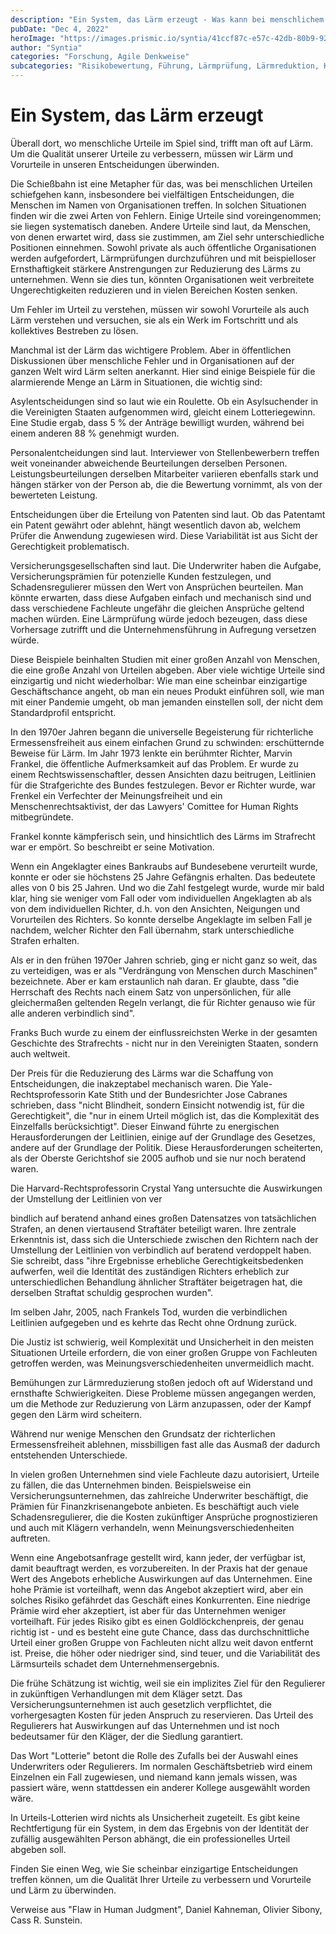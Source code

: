 ```yaml
---
description: "Ein System, das Lärm erzeugt - Was kann bei menschlichem Urteilsvermögen schiefgehen?"
pubDate: "Dec 4, 2022"
heroImage: "https://images.prismic.io/syntia/41ccf87c-e57c-42db-80b9-923667404ed6_00sci-maunaloa-1-d2c9-superjumbo.webp?auto=compress,format"
author: "Syntia"
categories: "Forschung, Agile Denkweise"
subcategories: "Risikobewertung, Führung, Lärmprüfung, Lärmreduktion, Kosteneffizienz"
---
```


# **Ein System, das Lärm erzeugt**

Überall dort, wo menschliche Urteile im Spiel sind, trifft man oft auf Lärm. Um die Qualität unserer Urteile zu verbessern, müssen wir Lärm und Vorurteile in unseren Entscheidungen überwinden.

Die Schießbahn ist eine Metapher für das, was bei menschlichen Urteilen schiefgehen kann, insbesondere bei vielfältigen Entscheidungen, die Menschen im Namen von Organisationen treffen. In solchen Situationen finden wir die zwei Arten von Fehlern. Einige Urteile sind voreingenommen; sie liegen systematisch daneben. Andere Urteile sind laut, da Menschen, von denen erwartet wird, dass sie zustimmen, am Ziel sehr unterschiedliche Positionen einnehmen. Sowohl private als auch öffentliche Organisationen werden aufgefordert, Lärmprüfungen durchzuführen und mit beispielloser Ernsthaftigkeit stärkere Anstrengungen zur Reduzierung des Lärms zu unternehmen. Wenn sie dies tun, könnten Organisationen weit verbreitete Ungerechtigkeiten reduzieren und in vielen Bereichen Kosten senken.

Um Fehler im Urteil zu verstehen, müssen wir sowohl Vorurteile als auch Lärm verstehen und versuchen, sie als ein Werk im Fortschritt und als kollektives Bestreben zu lösen.

Manchmal ist der Lärm das wichtigere Problem. Aber in öffentlichen Diskussionen über menschliche Fehler und in Organisationen auf der ganzen Welt wird Lärm selten anerkannt. Hier sind einige Beispiele für die alarmierende Menge an Lärm in Situationen, die wichtig sind:

Asylentscheidungen sind so laut wie ein Roulette. Ob ein Asylsuchender in die Vereinigten Staaten aufgenommen wird, gleicht einem Lotteriegewinn. Eine Studie ergab, dass 5 % der Anträge bewilligt wurden, während bei einem anderen 88 % genehmigt wurden.

Personalentcheidungen sind laut. Interviewer von Stellenbewerbern treffen weit voneinander abweichende Beurteilungen derselben Personen. Leistungsbeurteilungen derselben Mitarbeiter variieren ebenfalls stark und hängen stärker von der Person ab, die die Bewertung vornimmt, als von der bewerteten Leistung.

Entscheidungen über die Erteilung von Patenten sind laut. Ob das Patentamt ein Patent gewährt oder ablehnt, hängt wesentlich davon ab, welchem Prüfer die Anwendung zugewiesen wird. Diese Variabilität ist aus Sicht der Gerechtigkeit problematisch.

Versicherungsgesellschaften sind laut. Die Underwriter haben die Aufgabe, Versicherungsprämien für potenzielle Kunden festzulegen, und Schadensregulierer müssen den Wert von Ansprüchen beurteilen. Man könnte erwarten, dass diese Aufgaben einfach und mechanisch sind und dass verschiedene Fachleute ungefähr die gleichen Ansprüche geltend machen würden. Eine Lärmprüfung würde jedoch bezeugen, dass diese Vorhersage zutrifft und die Unternehmensführung in Aufregung versetzen würde.

Diese Beispiele beinhalten Studien mit einer großen Anzahl von Menschen, die eine große Anzahl von Urteilen abgeben. Aber viele wichtige Urteile sind einzigartig und nicht wiederholbar: Wie man eine scheinbar einzigartige Geschäftschance angeht, ob man ein neues Produkt einführen soll, wie man mit einer Pandemie umgeht, ob man jemanden einstellen soll, der nicht dem Standardprofil entspricht.

In den 1970er Jahren begann die universelle Begeisterung für richterliche Ermessensfreiheit aus einem einfachen Grund zu schwinden: erschütternde Beweise für Lärm. Im Jahr 1973 lenkte ein berühmter Richter, Marvin Frankel, die öffentliche Aufmerksamkeit auf das Problem. Er wurde zu einem Rechtswissenschaftler, dessen Ansichten dazu beitrugen, Leitlinien für die Strafgerichte des Bundes festzulegen. Bevor er Richter wurde, war Frenkel ein Verfechter der Meinungsfreiheit und ein Menschenrechtsaktivist, der das Lawyers' Comittee for Human Rights mitbegründete.

Frankel konnte kämpferisch sein, und hinsichtlich des Lärms im Strafrecht war er empört. So beschreibt er seine Motivation.

Wenn ein Angeklagter eines Bankraubs auf Bundesebene verurteilt wurde, konnte er oder sie höchstens 25 Jahre Gefängnis erhalten. Das bedeutete alles von 0 bis 25 Jahren. Und wo die Zahl festgelegt wurde, wurde mir bald klar, hing sie weniger vom Fall oder vom individuellen Angeklagten ab als von dem individuellen Richter, d.h. von den Ansichten, Neigungen und Vorurteilen des Richters. So konnte derselbe Angeklagte im selben Fall je nachdem, welcher Richter den Fall übernahm, stark unterschiedliche Strafen erhalten.

Als er in den frühen 1970er Jahren schrieb, ging er nicht ganz so weit, das zu verteidigen, was er als "Verdrängung von Menschen durch Maschinen" bezeichnete. Aber er kam erstaunlich nah daran. Er glaubte, dass "die Herrschaft des Rechts nach einem Satz von unpersönlichen, für alle gleichermaßen geltenden Regeln verlangt, die für Richter genauso wie für alle anderen verbindlich sind".

Franks Buch wurde zu einem der einflussreichsten Werke in der gesamten Geschichte des Strafrechts - nicht nur in den Vereinigten Staaten, sondern auch weltweit.

Der Preis für die Reduzierung des Lärms war die Schaffung von Entscheidungen, die inakzeptabel mechanisch waren. Die Yale-Rechtsprofessorin Kate Stith und der Bundesrichter Jose Cabranes schrieben, dass "nicht Blindheit, sondern Einsicht notwendig ist, für die Gerechtigkeit", die "nur in einem Urteil möglich ist, das die Komplexität des Einzelfalls berücksichtigt". Dieser Einwand führte zu energischen Herausforderungen der Leitlinien, einige auf der Grundlage des Gesetzes, andere auf der Grundlage der Politik. Diese Herausforderungen scheiterten, als der Oberste Gerichtshof sie 2005 aufhob und sie nur noch beratend waren.

Die Harvard-Rechtsprofessorin Crystal Yang untersuchte die Auswirkungen der Umstellung der Leitlinien von ver

bindlich auf beratend anhand eines großen Datensatzes von tatsächlichen Strafen, an denen viertausend Straftäter beteiligt waren. Ihre zentrale Erkenntnis ist, dass sich die Unterschiede zwischen den Richtern nach der Umstellung der Leitlinien von verbindlich auf beratend verdoppelt haben. Sie schreibt, dass "ihre Ergebnisse erhebliche Gerechtigkeitsbedenken aufwerfen, weil die Identität des zuständigen Richters erheblich zur unterschiedlichen Behandlung ähnlicher Straftäter beigetragen hat, die derselben Straftat schuldig gesprochen wurden".

Im selben Jahr, 2005, nach Frankels Tod, wurden die verbindlichen Leitlinien aufgegeben und es kehrte das Recht ohne Ordnung zurück.

Die Justiz ist schwierig, weil Komplexität und Unsicherheit in den meisten Situationen Urteile erfordern, die von einer großen Gruppe von Fachleuten getroffen werden, was Meinungsverschiedenheiten unvermeidlich macht.

Bemühungen zur Lärmreduzierung stoßen jedoch oft auf Widerstand und ernsthafte Schwierigkeiten. Diese Probleme müssen angegangen werden, um die Methode zur Reduzierung von Lärm anzupassen, oder der Kampf gegen den Lärm wird scheitern.

Während nur wenige Menschen den Grundsatz der richterlichen Ermessensfreiheit ablehnen, missbilligen fast alle das Ausmaß der dadurch entstehenden Unterschiede.

In vielen großen Unternehmen sind viele Fachleute dazu autorisiert, Urteile zu fällen, die das Unternehmen binden. Beispielsweise ein Versicherungsunternehmen, das zahlreiche Underwriter beschäftigt, die Prämien für Finanzkrisenangebote anbieten. Es beschäftigt auch viele Schadensregulierer, die die Kosten zukünftiger Ansprüche prognostizieren und auch mit Klägern verhandeln, wenn Meinungsverschiedenheiten auftreten.

Wenn eine Angebotsanfrage gestellt wird, kann jeder, der verfügbar ist, damit beauftragt werden, es vorzubereiten. In der Praxis hat der genaue Wert des Angebots erhebliche Auswirkungen auf das Unternehmen. Eine hohe Prämie ist vorteilhaft, wenn das Angebot akzeptiert wird, aber ein solches Risiko gefährdet das Geschäft eines Konkurrenten. Eine niedrige Prämie wird eher akzeptiert, ist aber für das Unternehmen weniger vorteilhaft. Für jedes Risiko gibt es einen Goldlöckchenpreis, der genau richtig ist - und es besteht eine gute Chance, dass das durchschnittliche Urteil einer großen Gruppe von Fachleuten nicht allzu weit davon entfernt ist. Preise, die höher oder niedriger sind, sind teuer, und die Variabilität des Lärmsurteils schadet dem Unternehmensergebnis.

Die frühe Schätzung ist wichtig, weil sie ein implizites Ziel für den Regulierer in zukünftigen Verhandlungen mit dem Kläger setzt. Das Versicherungsunternehmen ist auch gesetzlich verpflichtet, die vorhergesagten Kosten für jeden Anspruch zu reservieren. Das Urteil des Regulierers hat Auswirkungen auf das Unternehmen und ist noch bedeutsamer für den Kläger, der die Siedlung garantiert.

Das Wort "Lotterie" betont die Rolle des Zufalls bei der Auswahl eines Underwriters oder Regulierers. Im normalen Geschäftsbetrieb wird einem Einzelnen ein Fall zugewiesen, und niemand kann jemals wissen, was passiert wäre, wenn stattdessen ein anderer Kollege ausgewählt worden wäre.

In Urteils-Lotterien wird nichts als Unsicherheit zugeteilt. Es gibt keine Rechtfertigung für ein System, in dem das Ergebnis von der Identität der zufällig ausgewählten Person abhängt, die ein professionelles Urteil abgeben soll.

Finden Sie einen Weg, wie Sie scheinbar einzigartige Entscheidungen treffen können, um die Qualität Ihrer Urteile zu verbessern und Vorurteile und Lärm zu überwinden.

Verweise aus "Flaw in Human Judgment", Daniel Kahneman, Olivier Sibony, Cass R. Sunstein.